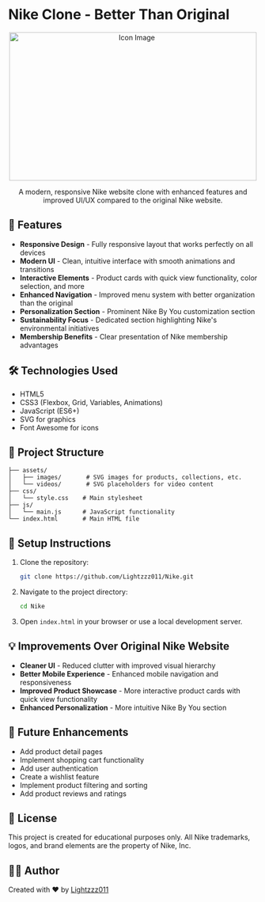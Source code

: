 # Nike Clone - Better Than Original

<p align="center">
  <img src="https://tse2.mm.bing.net/th?id=OIP.4kmmdW6zr6WwWLPlXmrALAHaEM&pid=Api&P=0&h=180" width="500" height="300" alt="Icon Image" />


</p>

<p align="center">
  A modern, responsive Nike website clone with enhanced features and improved UI/UX compared to the original Nike website.
</p>

## 🚀 Features

- **Responsive Design** - Fully responsive layout that works perfectly on all devices
- **Modern UI** - Clean, intuitive interface with smooth animations and transitions
- **Interactive Elements** - Product cards with quick view functionality, color selection, and more
- **Enhanced Navigation** - Improved menu system with better organization than the original
- **Personalization Section** - Prominent Nike By You customization section
- **Sustainability Focus** - Dedicated section highlighting Nike's environmental initiatives
- **Membership Benefits** - Clear presentation of Nike membership advantages

## 🛠️ Technologies Used

- HTML5
- CSS3 (Flexbox, Grid, Variables, Animations)
- JavaScript (ES6+)
- SVG for graphics
- Font Awesome for icons

## 📂 Project Structure

```
├── assets/
│   ├── images/       # SVG images for products, collections, etc.
│   └── videos/       # SVG placeholders for video content
├── css/
│   └── style.css    # Main stylesheet
├── js/
│   └── main.js      # JavaScript functionality
└── index.html       # Main HTML file
```

## 🔧 Setup Instructions

1. Clone the repository:
   ```bash
   git clone https://github.com/Lightzzz011/Nike.git
   ```

2. Navigate to the project directory:
   ```bash
   cd Nike
   ```

3. Open `index.html` in your browser or use a local development server.

## 💡 Improvements Over Original Nike Website

- **Cleaner UI** - Reduced clutter with improved visual hierarchy
- **Better Mobile Experience** - Enhanced mobile navigation and responsiveness
- **Improved Product Showcase** - More interactive product cards with quick view functionality
- **Enhanced Personalization** - More intuitive Nike By You section

## 🔮 Future Enhancements

- Add product detail pages
- Implement shopping cart functionality
- Add user authentication
- Create a wishlist feature
- Implement product filtering and sorting
- Add product reviews and ratings

## 📝 License

This project is created for educational purposes only. All Nike trademarks, logos, and brand elements are the property of Nike, Inc.

## 👨‍💻 Author

Created with ❤️ by [Lightzzz011](https://github.com/Lightzzz011)
